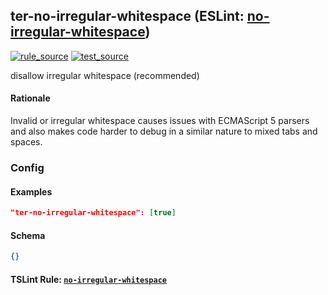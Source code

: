 <!-- Start:AutoDoc:: Modify `src/readme/rules.ts` and run `gulp readme` to update block -->

## ter-no-irregular-whitespace (ESLint: [no-irregular-whitespace](http://eslint.org/docs/rules/no-irregular-whitespace))

[![rule_source](https://img.shields.io/badge/%F0%9F%93%8F%20rule-source-green.svg)](https://github.com/buzinas/tslint-eslint-rules/blob/master/src/rules/terNoIrregularWhitespaceRule.ts)
[![test_source](https://img.shields.io/badge/%F0%9F%93%98%20test-source-blue.svg)](https://github.com/buzinas/tslint-eslint-rules/blob/master/src/test/rules/terNoIrregularWhitespaceRuleTests.ts)

disallow irregular whitespace (recommended)

#### Rationale

Invalid or irregular whitespace causes issues with ECMAScript 5 parsers and also makes code
harder to debug in a similar nature to mixed tabs and spaces.

### Config

#### Examples

```json
"ter-no-irregular-whitespace": [true]
```

#### Schema

```json
{}
```

<!-- End:AutoDoc -->

#### TSLint Rule: [`no-irregular-whitespace`]

[`no-irregular-whitespace`]: https://github.com/palantir/tslint/blob/master/src/rules/noIrregularWhitespaceRule.ts

